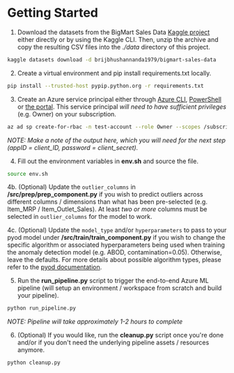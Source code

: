 # Getting Started

1. Download the datasets from the BigMart Sales Data [Kaggle project](https://www.kaggle.com/datasets/brijbhushannanda1979/bigmart-sales-data) either directly or by using the Kaggle CLI. Then, unzip the archive and copy the resulting CSV files into the *./data* directory of this project. 

```sh 
kaggle datasets download -d brijbhushannanda1979/bigmart-sales-data
```

2. Create a virtual environment and pip install requirements.txt locally.

```sh 
pip install --trusted-host pypip.python.org -r requirements.txt
```

3. Create an Azure service principal either through [Azure CLI](https://learn.microsoft.com/en-us/cli/azure/create-an-azure-service-principal-azure-cli), [PowerShell](https://learn.microsoft.com/en-us/azure/active-directory/develop/howto-authenticate-service-principal-powershell) or [the portal](https://learn.microsoft.com/en-us/azure/active-directory/develop/howto-create-service-principal-portal). This service principal *will need to have sufficient privileges* (e.g. Owner) on your subscription.

```sh 
az ad sp create-for-rbac -n test-account --role Owner --scopes /subscriptions/<subscription_ID>
```

*NOTE: Make a note of the output here, which you will need for the next step (appID = client_ID, password = client_secret).*

4. Fill out the environment variables in **env.sh** and source the file.

```sh 
source env.sh
```

4b. (Optional) Update the `outlier_columns` in **/src/prep/prep_component.py** if you wish to predict outliers across different columns / dimensions than what has been pre-selected (e.g. Item_MRP / Item_Outlet_Sales). At least *two or more* columns must be selected in `outlier_columns` for the model to work. 

4c. (Optional) Update the `model_type` and/or `hyperparameters` to pass to your pyod model under **/src/train/train_component.py** if you wish to change the specific algorithm or associated hyperparameters being used when training the anomaly detection model (e.g. ABOD, contamination=0.05). Otherwise, leave the defaults. For more details about possible algorithm types, please refer to the [pyod documentation](https://pyod.readthedocs.io/en/latest/pyod.models.html).

5. Run the **run_pipeline.py** script to trigger the end-to-end Azure ML pipeline (will setup an environment / workspace from scratch and build your pipeline).

```sh
python run_pipeline.py
```

*NOTE: Pipeline will take approximately 1-2 hours to complete*

6. (Optional) If you would like, run the **cleanup.py** script once you're done and/or if you don't need the underlying pipeline assets / resources anymore.

```sh
python cleanup.py
```
